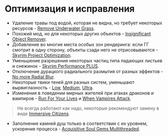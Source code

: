 # Оптимизация и исправления

+ Удаление травы под водой, которая не видна, но требует некоторых ресурсов - [Remove Underwater Grass](http://www.nexusmods.com/skyrim/mods/55240/).
+ Похожий мод, но для некоторых других объектов - [Insignificant Object Remover](http://www.nexusmods.com/skyrim/mods/64611/).
+ Добавление во многие места особых зон рендеринга: если ГГ смотрит в одну сторону, объекты сзади него не отрисовываются - [Skyrim Project Optimization](http://www.nexusmods.com/skyrim/mods/32505/).
+ Уменьшение разрешения некоторых частиц типа падающих листьев и снежинок - [Skyrim Performance PLUS](http://www.nexusmods.com/skyrim/mods/6387/).
+ Отключение дурацкого радиального размытия от разных эффектов - [No more Radial Blur](http://www.nexusmods.com/skyrim/mods/77791/).
+ Некоторые твики теней для разных систем, уменьшают вырвиглазность - [Low](http://www.nexusmods.com/skyrim/mods/19632/), [Medium](http://www.nexusmods.com/skyrim/mods/283/), [Ultra](http://www.nexusmods.com/skyrim/mods/7638/).
+ Изменения в поведении мирных жителей при атаках драконов и вампиров - [Run For Your Lives](http://www.nexusmods.com/skyrim/mods/23906/) и [When Vampires Attack](http://www.nexusmods.com/skyrim/mods/28235/).
> Не всегда работают как надо, некоторые рекомендуют замену в виде [Immersive Citizens](http://www.nexusmods.com/skyrim/mods/65013/).
+ Заполнение камней душ только в соответствии с их уровнем, ускорение процесса - [Acquisitive Soul Gems Multithreaded](http://www.nexusmods.com/skyrim/mods/65975/).
